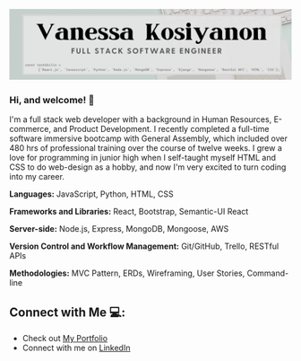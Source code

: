 ![Welcome Banner](images/banner.png)
<!--
**vkosiyan/vkosiyan** is a ✨ _special_ ✨ repository because its `README.md` (this file) appears on your GitHub profile.

Here are some ideas to get you started:

- 🔭 I’m currently working on ...
- 🌱 I’m currently learning ...
- 👯 I’m looking to collaborate on ...
- 🤔 I’m looking for help with ...
- 💬 Ask me about ...
- 📫 How to reach me: ...
- 😄 Pronouns: ...
- ⚡ Fun fact: ...
-->

### Hi, and welcome! 👋

I'm a full stack web developer with a background in Human Resources, E-commerce, and Product Development. I recently completed a full-time software immersive bootcamp with General Assembly, which included over 480 hrs of professional training over the course of twelve weeks. I grew a love for programming in junior high when I self-taught myself HTML and CSS to do web-design as a hobby, and now I'm very excited to turn coding into my career.

**Languages:**
JavaScript, Python, HTML, CSS

**Frameworks and Libraries:**
React, Bootstrap, Semantic-UI React

**Server-side:**
Node.js, Express, MongoDB, Mongoose, AWS

**Version Control and Workflow Management:**
Git/GitHub, Trello, RESTful APIs

**Methodologies:**
MVC Pattern, ERDs, Wireframing, User Stories, Command-line

## Connect with Me 💻:

* Check out [My Portfolio](https://vanessa-kosiyanon.com)
* Connect with me on [LinkedIn](https://linkedin.com/in/vkosiyan)
